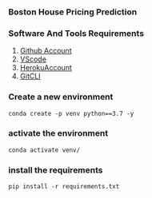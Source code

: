 ### Boston House Pricing Prediction

### Software And Tools Requirements

1. [Github Account](https://github.com)
2. [VScode]()
3. [HerokuAccount](https://heroku.com)
4. [GitCLI]()


### Create a new environment

```
conda create -p venv python==3.7 -y
```   
### activate the environment
``` 
conda activate venv/
```
### install the requirements
```
pip install -r requirements.txt
```
